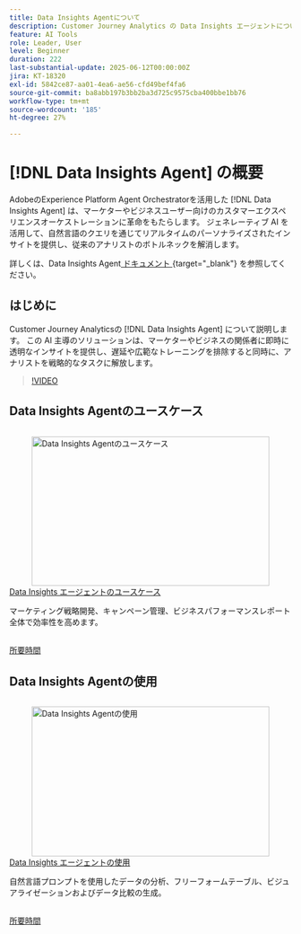 ```yaml
---
title: Data Insights Agentについて
description: Customer Journey Analytics の Data Insights エージェントについて説明します。この AI 駆動のソリューションは、マーケターに透明性の高いインサイトを瞬時に提供し、企業が抱えるボトルネックを解消します。
feature: AI Tools
role: Leader, User
level: Beginner
duration: 222
last-substantial-update: 2025-06-12T00:00:00Z
jira: KT-18320
exl-id: 5842ce87-aa01-4ea6-ae56-cfd49bef4fa6
source-git-commit: ba8abb197b3bb2ba3d725c9575cba400bbe1bb76
workflow-type: tm+mt
source-wordcount: '185'
ht-degree: 27%

---
```


# [!DNL Data Insights Agent] の概要

AdobeのExperience Platform Agent Orchestratorを活用した [!DNL Data Insights Agent] は、マーケターやビジネスユーザー向けのカスタマーエクスペリエンスオーケストレーションに革命をもたらします。 ジェネレーティブ AI を活用して、自然言語のクエリを通じてリアルタイムのパーソナライズされたインサイトを提供し、従来のアナリストのボトルネックを解消します。

詳しくは、Data Insights Agent[ ドキュメント ](https://experienceleague.adobe.com/ja/docs/analytics-platform/using/cja-overview/cja-b2c-overview/data-analysis-ai){target="_blank"} を参照してください。

## はじめに

Customer Journey Analyticsの [!DNL Data Insights Agent] について説明します。 この AI 主導のソリューションは、マーケターやビジネスの関係者に即時に透明なインサイトを提供し、遅延や広範なトレーニングを排除すると同時に、アナリストを戦略的なタスクに解放します。

>[!VIDEO](https://video.tv.adobe.com/v/3463898/?learn=on&enablevpops&captions=jpn)


## Data Insights Agentのユースケース

<!-- CARDS
{cta=Watch}
* data-insights-agent-use-cases.md
-->
<!-- START CARDS HTML - DO NOT MODIFY BY HAND -->
<div class="columns">
    <div class="column is-half-tablet is-half-desktop is-one-third-widescreen" aria-label="Data Insights Agent use cases">
        <div class="card" style="height: 100%; display: flex; flex-direction: column; height: 100%;">
            <div class="card-image">
                <figure class="image x-is-16by9">
                    <a href="data-insights-agent-use-cases.md" title="Data Insights Agentのユースケース" target="_blank" rel="referrer">
                        <img class="is-bordered-r-small" src="https://video.tv.adobe.com/v/3463909/?format=jpeg&nocache=1742338375674&captions=jpn" alt="Data Insights Agentのユースケース"
                             style="width: 100%; aspect-ratio: 16 / 9; object-fit: cover; overflow: hidden; display: block; margin: auto;">
                    </a>
                </figure>
            </div>
            <div class="card-content is-padded-small" style="display: flex; flex-direction: column; flex-grow: 1; justify-content: space-between;">
                <div class="top-card-content">
                    <p class="headline is-size-6 has-text-weight-bold">
                        <a href="data-insights-agent-use-cases.md" target="_blank" rel="referrer" title="Data Insights Agentのユースケース">Data Insights エージェントのユースケース</a>
                    </p>
                    <p class="is-size-6">マーケティング戦略開発、キャンペーン管理、ビジネスパフォーマンスレポート全体で効率性を高めます。</p>
                </div>
                <a href="data-insights-agent-use-cases.md" target="_blank" rel="referrer" class="spectrum-Button spectrum-Button--outline spectrum-Button--primary spectrum-Button--sizeM" style="align-self: flex-start; margin-top: 1rem;">
                    <span class="spectrum-Button-label has-no-wrap has-text-weight-bold">所要時間</span>
                </a>
            </div>
        </div>
    </div>
</div>
<!-- END CARDS HTML - DO NOT MODIFY BY HAND -->

## Data Insights Agentの使用

<!-- CARDS
{cta=Watch}
* use-the-data-insights-agent.md
-->
<!-- START CARDS HTML - DO NOT MODIFY BY HAND -->
<div class="columns">
    <div class="column is-half-tablet is-half-desktop is-one-third-widescreen" aria-label="Use the Data Insights Agent">
        <div class="card" style="height: 100%; display: flex; flex-direction: column; height: 100%;">
            <div class="card-image">
                <figure class="image x-is-16by9">
                    <a href="use-the-data-insights-agent.md" title="Data Insights Agentの使用" target="_blank" rel="referrer">
                        <img class="is-bordered-r-small" src="https://video.tv.adobe.com/v/3463920/?format=jpeg&nocache=1742338375674&captions=jpn" alt="Data Insights Agentの使用"
                             style="width: 100%; aspect-ratio: 16 / 9; object-fit: cover; overflow: hidden; display: block; margin: auto;">
                    </a>
                </figure>
            </div>
            <div class="card-content is-padded-small" style="display: flex; flex-direction: column; flex-grow: 1; justify-content: space-between;">
                <div class="top-card-content">
                    <p class="headline is-size-6 has-text-weight-bold">
                        <a href="use-the-data-insights-agent.md" target="_blank" rel="referrer" title="Data Insights Agentの使用">Data Insights エージェントの使用</a>
                    </p>
                    <p class="is-size-6">自然言語プロンプトを使用したデータの分析、フリーフォームテーブル、ビジュアライゼーションおよびデータ比較の生成。</p>
                </div>
                <a href="use-the-data-insights-agent.md" target="_blank" rel="referrer" class="spectrum-Button spectrum-Button--outline spectrum-Button--primary spectrum-Button--sizeM" style="align-self: flex-start; margin-top: 1rem;">
                    <span class="spectrum-Button-label has-no-wrap has-text-weight-bold">所要時間</span>
                </a>
            </div>
        </div>
    </div>
</div>
<!-- END CARDS HTML - DO NOT MODIFY BY HAND -->
